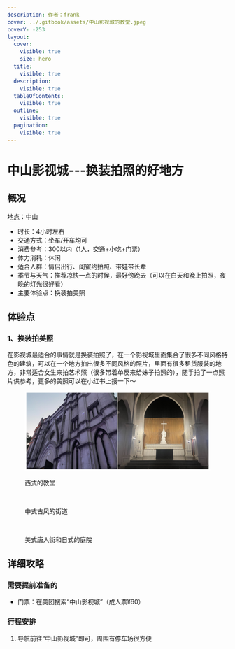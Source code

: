 ```yaml
---
description: 作者：frank
cover: ../.gitbook/assets/中山影视城的教堂.jpeg
coverY: -253
layout:
  cover:
    visible: true
    size: hero
  title:
    visible: true
  description:
    visible: true
  tableOfContents:
    visible: true
  outline:
    visible: true
  pagination:
    visible: true
---
```


# 中山影视城---换装拍照的好地方

## 概况

地点：中山

* 时长：4小时左右
* 交通方式：坐车/开车均可
* 消费参考：300以内（1人，交通+小吃+门票）
* 体力消耗：休闲
* 适合人群：情侣出行、闺蜜约拍照、带娃带长辈
* 季节与天气：推荐凉快一点的时候，最好傍晚去（可以在白天和晚上拍照，夜晚的灯光很好看）
* 主要体验点：换装拍美照

## 体验点

### 1、换装拍美照

在影视城最适合的事情就是换装拍照了，在一个影视城里面集合了很多不同风格特色的建筑，可以在一个地方拍出很多不同风格的照片，里面有很多租赁服装的地方，非常适合女生来拍艺术照（很多带着单反来给妹子拍照的），随手拍了一点照片供参考，更多的美照可以在小红书上搜一下～

<figure><img src="../.gitbook/assets/影视城1.jpg" alt=""><figcaption><p>西式的教堂</p></figcaption></figure>

<figure><img src="../.gitbook/assets/影视城2.jpg" alt=""><figcaption><p>中式古风的街道</p></figcaption></figure>

<figure><img src="../.gitbook/assets/影视城3.jpg" alt=""><figcaption><p>美式唐人街和日式的庭院</p></figcaption></figure>

## 详细攻略

### 需要提前准备的

* 门票：在美团搜索“中山影视城”（成人票¥60）

### 行程安排

1. 导航前往“中山影视城”即可，周围有停车场很方便
